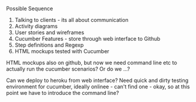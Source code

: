 Possible Sequence

1. Talking to clients - its all about communication
2. Activity diagrams
3. User stories and wireframes
4. Cucumber Features - store through web interface to Github
5. Step definitions and Regexp
6. HTML mockups tested with Cucumber

HTML mockups also on github, but now we need command line etc to actually run the cucumber scenarios? Or do we ...?

Can we deploy to heroku from web interface? Need quick and dirty testing environment for cucumber, ideally onlinee - can't find one - okay, so at this point we have to introduce the command line?  
